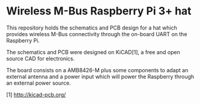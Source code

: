 # Wireless M-Bus Raspberry Pi 3+ hat
This repository holds the schematics and PCB design for a hat
which provides wireless M-Bus connectivity through the on-board
UART on the Raspberry Pi.

The schematics and PCB were designed on KiCAD[1], a free and
open source CAD for electronics.

The board consists on a AMB8426-M plus some components to
adapt an external antenna and a power input which will
power the Raspberry through an external power source.

[1] http://kicad-pcb.org/
